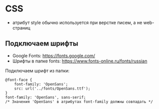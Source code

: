 # CSS

* атрибут style обычно используется при верстке писем, а не web-страниц

## Подключаем шрифты
* Google Fonts: https://fonts.google.com/
* Шрифты в папке fonts: https://www.fonts-online.ru/fonts/russian

Подключаем шрифт из папки:

    @font-face {
        font-family: 'OpenSans';
        src: url('../fonts/OpenSans.ttf');
    }
    font-family: 'OpenSans', sans-serif;
    /* Значения 'OpenSans' в атрибутах font-family должны совпадать */
